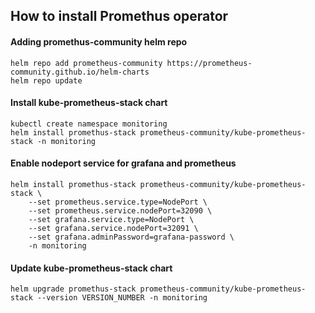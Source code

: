 ## How to install Promethus operator

#### Adding promethus-community helm repo
```
helm repo add prometheus-community https://prometheus-community.github.io/helm-charts
helm repo update
```

#### Install kube-prometheus-stack chart
```
kubectl create namespace monitoring
helm install promethus-stack prometheus-community/kube-prometheus-stack -n monitoring
```

#### Enable nodeport service for grafana and prometheus
```
helm install promethus-stack prometheus-community/kube-prometheus-stack \
    --set prometheus.service.type=NodePort \
    --set prometheus.service.nodePort=32090 \
    --set grafana.service.type=NodePort \
    --set grafana.service.nodePort=32091 \
    --set grafana.adminPassword=grafana-password \
    -n monitoring
```

#### Update kube-prometheus-stack chart
```
helm upgrade promethus-stack prometheus-community/kube-prometheus-stack --version VERSION_NUMBER -n monitoring
```

